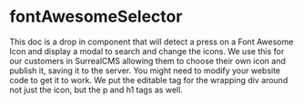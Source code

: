 # fontAwesomeSelector
This doc is a drop in component that will detect a press on a Font Awesome Icon and display a modal to search and change the icons. We use this for our customers in SurrealCMS allowing them to choose their own icon and publish it, saving it to the server. You might need to modify your website code to get it to work. We put the editable tag for the wrapping div around not just the icon, but the p and h1 tags as well.
